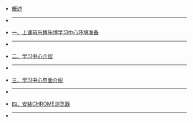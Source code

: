 * [概述](视频简介.md)
* ---

* [一、上课前乐博乐博学习中心环境准备](part1/1.1安装乐博乐博学习中心.md)
* ---

* [二、学习中心介绍](part2/2.1登录账号.md)
* ---

* [三、学习中心界面介绍](part3/3.1上课界面介绍.md)
* ---

* [四、安装CHROME浏览器](part4/4.1用浏览器打开如下链接.md)
* ---
